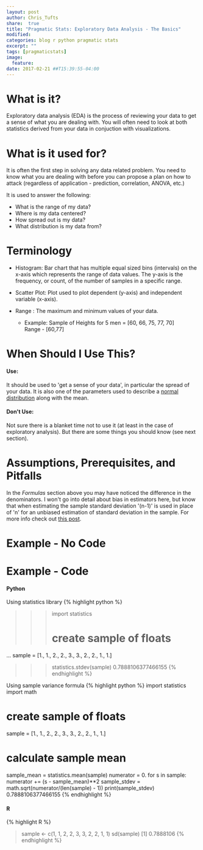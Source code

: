 ```yaml
---
layout: post
author: Chris_Tufts
share:  true
title: "Pragmatic Stats: Exploratory Data Analysis - The Basics"
modified:
categories: blog r python pragmatic stats
excerpt: ""
tags: [pragmaticstats]
image:
  feature:
date: 2017-02-21 ##T15:39:55-04:00
---
```

<!--  This post will cover how to get an 'idea' of what your data looks like
  will contain the mean/median/standard deviation/variance and introduce
  histograms and scatter plots(?). Short blurb on tools for plotting.
-->
# What is it?
Exploratory data analysis (EDA) is the process of reviewing your data to
get a sense of what you are dealing with. You will often need to look at
both statistics derived from your data in conjuction with visualizations.

# What is it used for?
It is often the first step in solving any data related problem. You need to know
what you are dealing with before you can propose a plan on how to attack (regardless
  of application - prediction, correlation, ANOVA, etc.)

It is used to answer the following:

* What is the range of my data?
* Where is my data centered?
* How spread out is my data?
* What distribution is my data from?


# Terminology

* Histogram: Bar chart that has multiple equal sized bins (intervals) on the
x-axis which represents the range of data values. The y-axis is the frequency, or
count, of the number of samples in a specific range.

* Scatter Plot: Plot used to plot dependent (y-axis) and independent variable (x-axis).
 

* Range : The maximum and minimum values of your data.
  * Example: Sample of Heights for 5 men = [60, 66, 75, 77, 70]</br>
  Range - [60,77]

# When Should I Use This?

#### Use:
It should be used to 'get a sense of your data', in particular the spread of
your data. It is also one of the parameters used to describe a [normal distribution](http://stattrek.com/probability-distributions/normal.aspx)
along with the mean.

#### Don't Use:
Not sure there is a blanket time not to use it (at least in the case of
exploratory analysis).  But there are some things you should know (see next section).


# Assumptions, Prerequisites, and Pitfalls

In the <i>Formulas</i> section above you may have noticed the difference in the
denominators. I won't go into detail about bias in estimators here, but know that
when estimating the sample standard deviation '(n-1)' is used in place of 'n' for an
unbiased estimation of standard deviation in the sample. For more info check out [this
post](http://stats.stackexchange.com/questions/51237/population-variance-and-sample-variance#answer-51239).  

# Example - No Code

<!-- ![Variance example title page](/images/variance/variance_title.jpeg)

![Variance example page 1](/images/variance/Variance_pg1.jpg)

![Variance example page 2](/images/variance/Variance_pg2.jpg) -->

# Example - Code

#### Python

Using statistics library
{% highlight python %}
>>> import statistics
>>> # create sample of floats
... sample = [1., 1., 2., 2., 3., 3., 2., 2., 1., 1.]
>>> statistics.stdev(sample)
0.7888106377466155
{% endhighlight %}

Using sample variance formula
{% highlight python %}
import statistics
import math
# create sample of floats
sample = [1., 1., 2., 2., 3., 3., 2., 2., 1., 1.]
# calculate sample mean
sample_mean = statistics.mean(sample)
numerator = 0.
for s in sample:
  numerator += (s - sample_mean)**2
sample_stdev = math.sqrt(numerator/(len(sample) - 1))
print(sample_stdev)
0.7888106377466155
{% endhighlight %}

#### R
{% highlight R %}
> sample <- c(1, 1, 2, 2, 3, 3, 2, 2, 1, 1)
> sd(sample)
[1] 0.7888106
{% endhighlight %}

[jekyll-gh]: https://github.com/jekyll/jekyll
[jekyll]:    http://jekyllrb.com
